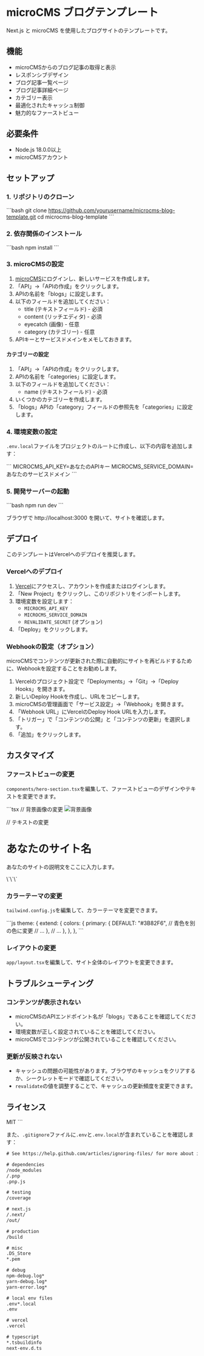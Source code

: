 # microCMS ブログテンプレート

Next.js と microCMS を使用したブログサイトのテンプレートです。

## 機能

- microCMSからのブログ記事の取得と表示
- レスポンシブデザイン
- ブログ記事一覧ページ
- ブログ記事詳細ページ
- カテゴリー表示
- 最適化されたキャッシュ制御
- 魅力的なファーストビュー

## 必要条件

- Node.js 18.0.0以上
- microCMSアカウント

## セットアップ

### 1. リポジトリのクローン

\`\`\`bash
git clone https://github.com/yourusername/microcms-blog-template.git
cd microcms-blog-template
\`\`\`

### 2. 依存関係のインストール

\`\`\`bash
npm install
\`\`\`

### 3. microCMSの設定

1. [microCMS](https://microcms.io/)にログインし、新しいサービスを作成します。
2. 「API」→「APIの作成」をクリックします。
3. APIの名前を「blogs」に設定します。
4. 以下のフィールドを追加してください：
   - title (テキストフィールド) - 必須
   - content (リッチエディタ) - 必須
   - eyecatch (画像) - 任意
   - category (カテゴリー) - 任意
5. APIキーとサービスドメインをメモしておきます。

#### カテゴリーの設定

1. 「API」→「APIの作成」をクリックします。
2. APIの名前を「categories」に設定します。
3. 以下のフィールドを追加してください：
   - name (テキストフィールド) - 必須
4. いくつかのカテゴリーを作成します。
5. 「blogs」APIの「category」フィールドの参照先を「categories」に設定します。

### 4. 環境変数の設定

`.env.local`ファイルをプロジェクトのルートに作成し、以下の内容を追加します：

\`\`\`
MICROCMS_API_KEY=あなたのAPIキー
MICROCMS_SERVICE_DOMAIN=あなたのサービスドメイン
\`\`\`

### 5. 開発サーバーの起動

\`\`\`bash
npm run dev
\`\`\`

ブラウザで http://localhost:3000 を開いて、サイトを確認します。

## デプロイ

このテンプレートはVercelへのデプロイを推奨します。

### Vercelへのデプロイ

1. [Vercel](https://vercel.com)にアクセスし、アカウントを作成またはログインします。
2. 「New Project」をクリックし、このリポジトリをインポートします。
3. 環境変数を設定します：
   - `MICROCMS_API_KEY`
   - `MICROCMS_SERVICE_DOMAIN`
   - `REVALIDATE_SECRET` (オプション)
4. 「Deploy」をクリックします。

### Webhookの設定（オプション）

microCMSでコンテンツが更新された際に自動的にサイトを再ビルドするために、Webhookを設定することをお勧めします。

1. Vercelのプロジェクト設定で「Deployments」→「Git」→「Deploy Hooks」を開きます。
2. 新しいDeploy Hookを作成し、URLをコピーします。
3. microCMSの管理画面で「サービス設定」→「Webhook」を開きます。
4. 「Webhook URL」にVercelのDeploy Hook URLを入力します。
5. 「トリガー」で「コンテンツの公開」と「コンテンツの更新」を選択します。
6. 「追加」をクリックします。

## カスタマイズ

### ファーストビューの変更

`components/hero-section.tsx`を編集して、ファーストビューのデザインやテキストを変更できます。

\`\`\`tsx
// 背景画像の変更
<Image src="/your-image.jpg" alt="背景画像" fill className="object-cover" priority />

// テキストの変更
<h1 className="text-4xl font-extrabold tracking-tight text-white sm:text-5xl lg:text-6xl">あなたのサイト名</h1>
<p className="mt-6 text-xl text-gray-300 max-w-3xl">
  あなたのサイトの説明文をここに入力します。
</p>
\`\`\`

### カラーテーマの変更

`tailwind.config.js`を編集して、カラーテーマを変更できます。

\`\`\`js
theme: {
  extend: {
    colors: {
      primary: {
        DEFAULT: "#3B82F6", // 青色を別の色に変更
        // ...
      },
      // ...
    },
  },
},
\`\`\`

### レイアウトの変更

`app/layout.tsx`を編集して、サイト全体のレイアウトを変更できます。

## トラブルシューティング

### コンテンツが表示されない

- microCMSのAPIエンドポイント名が「blogs」であることを確認してください。
- 環境変数が正しく設定されていることを確認してください。
- microCMSでコンテンツが公開されていることを確認してください。

### 更新が反映されない

- キャッシュの問題の可能性があります。ブラウザのキャッシュをクリアするか、シークレットモードで確認してください。
- `revalidate`の値を調整することで、キャッシュの更新頻度を変更できます。

## ライセンス

MIT
\`\`\`

また、`.gitignore`ファイルに`.env`と`.env.local`が含まれていることを確認します：

```txt file=".gitignore"
# See https://help.github.com/articles/ignoring-files/ for more about ignoring files.

# dependencies
/node_modules
/.pnp
.pnp.js

# testing
/coverage

# next.js
/.next/
/out/

# production
/build

# misc
.DS_Store
*.pem

# debug
npm-debug.log*
yarn-debug.log*
yarn-error.log*

# local env files
.env*.local
.env

# vercel
.vercel

# typescript
*.tsbuildinfo
next-env.d.ts

